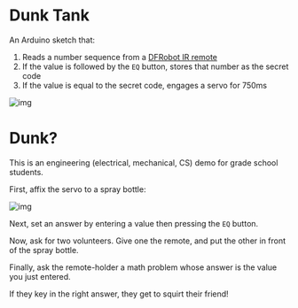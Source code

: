 # Dunk Tank

An Arduino sketch that:

1. Reads a number sequence from a [DFRobot IR remote](https://www.robotshop.com/en/dfrobot-ir-remote-kit-arduino.html)
1. If the value is followed by the `EQ` button, stores that number as the secret code
1. If the value is equal to the secret code, engages a servo for 750ms

![img](https://user-images.githubusercontent.com/1819618/53690805-2d0f8c00-3d37-11e9-81e3-c9ab864f57d4.jpg)

# Dunk?

This is an engineering (electrical, mechanical, CS) demo for grade school students.

First, affix the servo to a spray bottle:

![img](https://user-images.githubusercontent.com/1819618/53690906-e02cb500-3d38-11e9-8cdd-c452e97a0b04.png)

Next, set an answer by entering a value then pressing the `EQ` button.

Now, ask for two volunteers. Give one the remote, and put the other in front of the spray bottle.

Finally, ask the remote-holder a math problem whose answer is the value you just entered.

If they key in the right answer, they get to squirt their friend!
